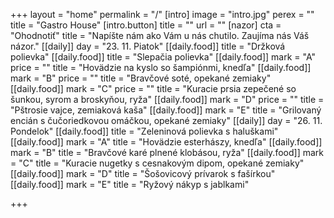 +++
layout = "home"
permalink = "/"
[intro]
image = "intro.jpg"
perex = ""
title = "Gastro House"
[intro.button]
title = ""
url = ""
[nazor]
cta = "Ohodnotiť"
title = "Napíšte nám ako Vám u nás chutilo. Zaujíma nás Váš názor."
[[daily]]
day = "23. 11. Piatok"
[[daily.food]]
title = "Držková polievka"
[[daily.food]]
title = "Slepačia polievka"
[[daily.food]]
mark = "A"
price = ""
title = "Hovädzie na kyslo so šampiónmi, knedľa"
[[daily.food]]
mark = "B"
price = ""
title = "Bravčové soté, opekané zemiaky"
[[daily.food]]
mark = "C"
price = ""
title = "Kuracie prsia zepečené so šunkou, syrom a broskyňou, ryža"
[[daily.food]]
mark = "D"
price = ""
title = "Pštrosie vajce, zemiaková kaša"
[[daily.food]]
mark = "E"
title = "Grilovaný encián s čučoriedkovou omáčkou, opekané zemiaky"
[[daily]]
day = "26. 11. Pondelok"
[[daily.food]]
title = "Zeleninová polievka s haluškami"
[[daily.food]]
mark = "A"
title = "Hovädzie esterhászy, knedľa"
[[daily.food]]
mark = "B"
title = "Bravčové karé plnené klobásou, ryža"
[[daily.food]]
mark = "C"
title = "Kuracie nugetky s cesnakovým dipom, opekané zemiaky"
[[daily.food]]
mark = "D"
title = "Šošovicový prívarok s fašírkou"
[[daily.food]]
mark = "E"
title = "Ryžový nákyp s jablkami"

+++

